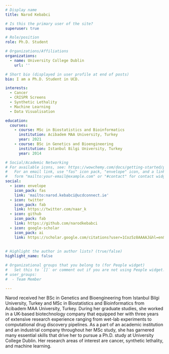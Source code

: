 ```yaml
---
# Display name
title: Narod Kebabci

# Is this the primary user of the site?
superuser: true

# Role/position
role: Ph.D. Student

# Organizations/Affiliations
organizations:
  - name: University College Dublin
    url: ''

# Short bio (displayed in user profile at end of posts)
bio: I am a Ph.D. Student in UCD. 

interests:
  - Cancer
  - CRISPR Screens
  - Synthetic Lethality
  - Machine Learning
  - Data Visualisation

education:
  courses:
    - course: MSc in Biostatistics and Bioinformatics
      institution: Acibadem MAA University, Turkey
      year: 2021
    - course: BSc in Genetics and Bioengineering
      institution: Istanbul Bilgi University, Turkey
      year: 2014

# Social/Academic Networking
# For available icons, see: https://wowchemy.com/docs/getting-started/page-builder/#icons
#   For an email link, use "fas" icon pack, "envelope" icon, and a link in the
#   form "mailto:your-email@example.com" or "#contact" for contact widget.
social:
  - icon: envelope
    icon_pack: fas
    link: 'mailto:narod.kebabci@ucdconnect.ie'
  - icon: twitter
    icon_pack: fab
    link: https://twitter.com/naar_k
  - icon: github
    icon_pack: fab
    link: https://github.com/narodkebabci
  - icon: google-scholar
    icon_pack: ai
    link: https://scholar.google.com/citations?user=1Coz5z8AAAAJ&hl=en&authuser=1
  
  
# Highlight the author in author lists? (true/false)
highlight_name: false

# Organizational groups that you belong to (for People widget)
#   Set this to `[]` or comment out if you are not using People widget.
# user_groups:
#  - Team Member

---
```


Narod received her BSc in Genetics and Bioengineering from Istanbul Bilgi University, Turkey and MSc in Biostatistics and Bioinformatics from Acibadem MAA University, Turkey. During her graduate studies, she worked in a UK-based biotechnology company that equipped her with three years of extensive research experience ranging from wet-lab experiments to computational drug discovery pipelines. As a part of an academic institution and an industrial company throughout her MSc study, she has garnered many essential skills that drive her to pursue a Ph.D. study at University College Dublin. Her research areas of interest are cancer, synthetic lethality, and machine learning.
